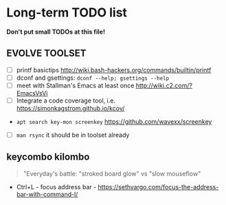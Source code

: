 # Long-term TODO list

**Don't put small TODOs at this file!**


## EVOLVE TOOLSET

- [ ] printf basictips http://wiki.bash-hackers.org/commands/builtin/printf
- [ ] dconf and gsettings: `dconf --help; gsettings --help`
- [ ] meet with Stallman's Emacs at least once http://wiki.c2.com/?EmacsVsVi
- [ ] Integrate a code coverage tool, i.e. https://simonkagstrom.github.io/kcov/
- `apt search key-mon screenkey` https://github.com/wavexx/screenkey
- [ ] `man rsync` it should be in toolset already

## keycombo kilombo 

> "Everyday's battle: "stroked board glow" vs "slow mouseflow"

- Ctrl+L - focus address bar - https://sethvargo.com/focus-the-address-bar-with-command-l/


